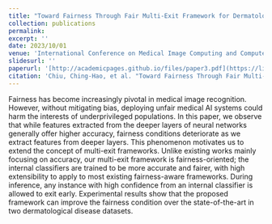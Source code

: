 ```yaml
---
title: "Toward Fairness Through Fair Multi-Exit Framework for Dermatological Disease Diagnosis"
collection: publications
permalink: 
excerpt: ''
date: 2023/10/01
venue: 'International Conference on Medical Image Computing and Computer Assisted Intervention 2023'
slidesurl: ''
paperurl: '[http://academicpages.github.io/files/paper3.pdf](https://link.springer.com/chapter/10.1007/978-3-031-43898-1_10)'
citation: 'Chiu, Ching-Hao, et al. "Toward Fairness Through Fair Multi-Exit Framework for Dermatological Disease Diagnosis." International Conference on Medical Image Computing and Computer-Assisted Intervention. Cham: Springer Nature Switzerland, 2023.'
---
```


Fairness has become increasingly pivotal in medical image recognition. However, without mitigating bias, deploying unfair medical AI systems could harm the interests of underprivileged populations. In this paper, we observe that while features extracted from the deeper layers of neural networks generally offer higher accuracy, fairness conditions deteriorate as we extract features from deeper layers. This phenomenon motivates us to extend the concept of multi-exit frameworks. Unlike existing works mainly focusing on accuracy, our multi-exit framework is fairness-oriented; the internal classifiers are trained to be more accurate and fairer, with high extensibility to apply to most existing fairness-aware frameworks. During inference, any instance with high confidence from an internal classifier is allowed to exit early. Experimental results show that the proposed framework can improve the fairness condition over the state-of-the-art in two dermatological disease datasets.
